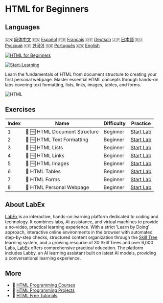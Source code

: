# HTML for Beginners

## Languages

🇨🇳 [简体中文](README_zh.md) 🇪🇸 [Español](README_es.md) 🇫🇷 [Français](README_fr.md) 🇩🇪 [Deutsch](README_de.md) 🇯🇵 [日本語](README_ja.md) 🇷🇺 [Русский](README_ru.md) 🇰🇷 [한국어](README_ko.md) 🇧🇷 [Português](README_pt.md) 🇺🇸 [English](README.md) 

[![HTML for Beginners](https://cover-creator.labex.io/html-for-beginners.png)](https://labex.io/courses/html-for-beginners)

[![Start-Learning](https://img.shields.io/badge/Start-Learning-whitesmoke?style=for-the-badge)](https://labex.io/courses/html-for-beginners)

Learn the fundamentals of HTML from document structure to creating your first personal webpage. Master essential HTML concepts through hands-on labs covering text formatting, lists, links, images, tables, and forms.

![HTML](https://img.shields.io/badge/HTML-whitesmoke?style=for-the-badge&logo=html)


## Exercises

|   Index | Name                          | Difficulty   | Practice                                                                                                                    |
|---------|-------------------------------|--------------|-----------------------------------------------------------------------------------------------------------------------------|
|       1 | 🧩 🆓 HTML Document Structure | Beginner     | <a target='_blank' href='https://labex.io/labs/html-html-document-structure-597898?course=html-for-beginners'>Start Lab</a> |
|       2 | 🧩 🆓 HTML Text Formatting    | Beginner     | <a target='_blank' href='https://labex.io/labs/html-html-text-formatting-597904?course=html-for-beginners'>Start Lab</a>    |
|       3 | 🧩 🆓 HTML Lists              | Beginner     | <a target='_blank' href='https://labex.io/labs/html-html-lists-597902?course=html-for-beginners'>Start Lab</a>              |
|       4 | 🧩 🆓 HTML Links              | Beginner     | <a target='_blank' href='https://labex.io/labs/html-html-links-597901?course=html-for-beginners'>Start Lab</a>              |
|       5 | 🧩 🆓 HTML Images             | Beginner     | <a target='_blank' href='https://labex.io/labs/html-html-images-597900?course=html-for-beginners'>Start Lab</a>             |
|       6 | 🧩  HTML Tables               | Beginner     | <a target='_blank' href='https://labex.io/labs/html-html-tables-597903?course=html-for-beginners'>Start Lab</a>             |
|       7 | 🧩  HTML Forms                | Beginner     | <a target='_blank' href='https://labex.io/labs/html-html-forms-597899?course=html-for-beginners'>Start Lab</a>              |
|       8 | 🧩  HTML Personal Webpage     | Beginner     | <a target='_blank' href='https://labex.io/labs/html-html-personal-webpage-597905?course=html-for-beginners'>Start Lab</a>   |

## About LabEx

[LabEx](https://labex.io) is an interactive, hands-on learning platform dedicated to coding and technology. It combines labs, AI assistance, and virtual machines to provide a no-video, practical learning experience. With a strict 'Learn by Doing' approach, interactive online environments in the browser with automated step-by-step checks, structured content organization through the [Skill Tree](https://labex.io/learn) learning system, and a growing resource of 30 Skill Trees and over 6,000 Labs, [LabEx](https://labex.io) offers comprehensive practical education. The platform includes Labby, an AI learning assistant built on latest AI models, providing a conversational learning experience.

## More

- 🔗 [HTML Programming Courses](https://github.com/labex-labs/awesome-programming-courses)
- 🔗 [HTML Programming Projects](https://github.com/labex-labs/awesome-programming-projects)
- 🔗 [HTML Free Tutorials](https://github.com/labex-labs/html-free-tutorials)

